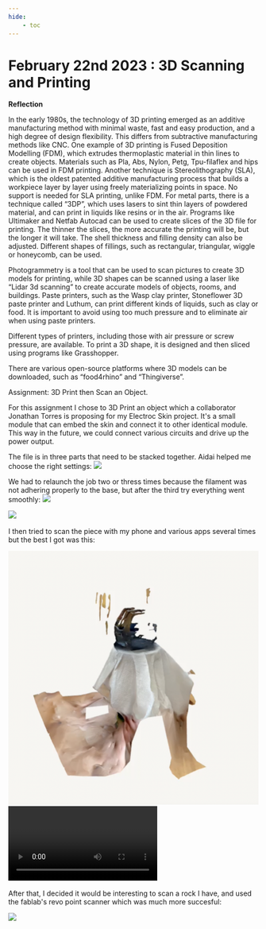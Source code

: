 ```yaml
---
hide:
    - toc
---
```


# February 22nd 2023 : 3D Scanning and Printing 



**Reflection**

In the early 1980s, the technology of 3D printing emerged as an additive manufacturing method with minimal waste, fast and easy production, and a high degree of design flexibility. This differs from subtractive manufacturing methods like CNC. One example of 3D printing is Fused Deposition Modelling (FDM), which extrudes thermoplastic material in thin lines to create objects. Materials such as Pla, Abs, Nylon, Petg, Tpu-filaflex and hips can be used in FDM printing. Another technique is Stereolithography (SLA), which is the oldest patented additive manufacturing process that builds a workpiece layer by layer using freely materializing points in space. No support is needed for SLA printing, unlike FDM. For metal parts, there is a technique called “3DP”, which uses lasers to sint thin layers of powdered material, and can print in liquids like resins or in the air. Programs like Ultimaker and Netfab Autocad can be used to create slices of the 3D file for printing. The thinner the slices, the more accurate the printing will be, but the longer it will take. The shell thickness and filling density can also be adjusted. Different shapes of fillings, such as rectangular, triangular, wiggle or honeycomb, can be used.

Photogrammetry is a tool that can be used to scan pictures to create 3D models for printing, while 3D shapes can be scanned using a laser like “Lidar 3d scanning” to create accurate models of objects, rooms, and buildings. Paste printers, such as the Wasp clay printer, Stoneflower 3D paste printer and Luthum, can print different kinds of liquids, such as clay or food. It is important to avoid using too much pressure and to eliminate air when using paste printers. 

Different types of printers, including those with air pressure or screw pressure, are available. To print a 3D shape, it is designed and then sliced using programs like Grasshopper. 

There are various open-source platforms where 3D models can be downloaded, such as “food4rhino” and “Thingiverse”.


Assignment:  3D Print then Scan an Object. 

For this assignment I chose to 3D Print an object which a collaborator Jonathan Torres is proposing for my Electroc Skin project. It's a small module that can embed the skin and connect it to other identical module. This way in the future, we could connect various circuits and drive up the power output. 

The file is in three parts that need to be stacked together. Aidai helped me choose the right settings: 
![](https://i.imgur.com/xXwALX2.jpg)

We had to relaunch the job two or thress times because the filament was not adhering properly to the base, but after the third try everything went smoothly: 
![](https://i.imgur.com/Ee8EMaY.jpg)
 
 ![](https://i.imgur.com/vckWl9c.jpg)


I then tried to scan the piece with my phone and various apps several times but the best I got was this: 

![](../images//scan.png)
 ![](../images//scan.mp4)


After that, I decided it would be interesting to scan a rock I have, and used the fablab's revo point scanner which was much more succesful: 

![](https://i.imgur.com/wNMR6dA.jpg)













